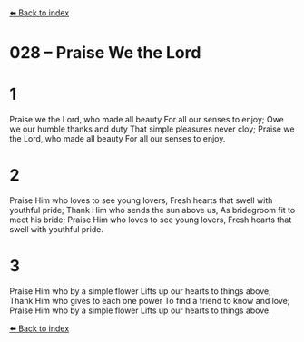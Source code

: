 [⬅️ Back to index](../README.md)

# 028 – Praise We the Lord


# 1
Praise we the Lord, who made all beauty
For all our senses to enjoy;
Owe we our humble thanks and duty
That simple pleasures never cloy;
Praise we the Lord, who made all beauty
For all our senses to enjoy.

# 2
Praise Him who loves to see young lovers,
Fresh hearts that swell with youthful pride;
Thank Him who sends the sun above us,
As bridegroom fit to meet his bride;
Praise Him who loves to see young lovers,
Fresh hearts that swell with youthful pride.

# 3
Praise Him who by a simple flower
Lifts up our hearts to things above;
Thank Him who gives to each one power
To find a friend to know and love;
Praise Him who by a simple flower
Lifts up our hearts to things above.

[⬅️ Back to index](../README.md)
